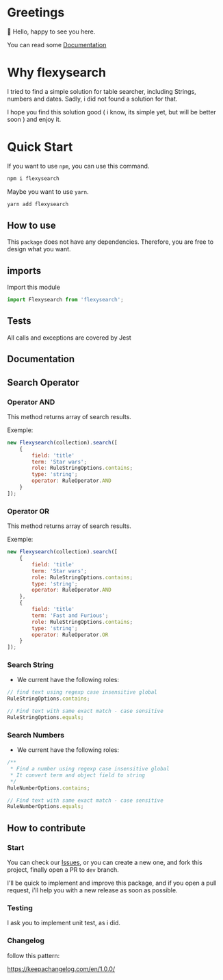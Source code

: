 # Greetings

:wave: Hello, happy to see you here.

You can read some <a href="https://alexcastrodev.github.io/castroclock-documentation/#/">Documentation</a>

# Why flexysearch

I tried to find a simple solution for table searcher, including Strings, numbers and dates. Sadly, i did not found a solution for that.

I hope you find this solution good ( i know, its simple yet, but will be better soon ) and enjoy it.

# Quick Start

If you want to use `npm`, you can use this command.

```bash
npm i flexysearch
```

Maybe you want to use `yarn`.

```bash
yarn add flexysearch
```

## How to use

This `package` does not have any dependencies. Therefore, you are free to design what you want.

## imports

Import this module

```javascript
import Flexysearch from 'flexysearch';
```

## Tests

All calls and exceptions are covered by Jest

## Documentation

## Search Operator

### Operator AND

This method returns array of search results.

Exemple:

```javascript
new Flexysearch(collection).search([
    {
        field: 'title'
        term: 'Star wars';
        role: RuleStringOptions.contains;
        type: 'string';
        operator: RuleOperator.AND
    }
]);
```

### Operator OR

This method returns array of search results.

Exemple:

```javascript
new Flexysearch(collection).search([
    {
        field: 'title'
        term: 'Star wars';
        role: RuleStringOptions.contains;
        type: 'string';
        operator: RuleOperator.AND
    },
    {
        field: 'title'
        term: 'Fast and Furious';
        role: RuleStringOptions.contains;
        type: 'string';
        operator: RuleOperator.OR
    }
]);
```

### Search String

- We current have the following roles:

```javascript
// find text using regexp case insensitive global
RuleStringOptions.contains;
```

```javascript
// Find text with same exact match - case sensitive
RuleStringOptions.equals;
```

### Search Numbers

- We current have the following roles:

```javascript
/**
 * Find a number using regexp case insensitive global
 * It convert term and object field to string
 */
RuleNumberOptions.contains;
```

```javascript
// Find text with same exact match - case sensitive
RuleNumberOptions.equals;
```

## How to contribute

### Start

You can check our <a href="https://github.com/AlexcastroDev/flexysearch/issues">Issues</a>, or you can create a new one, and fork this project, finally open a PR to `dev` branch.

I'll be quick to implement and improve this package, and if you open a pull request, i'll help you with a new release as soon as possible.

### Testing

I ask you to implement unit test, as i did.

### Changelog

follow this pattern:

https://keepachangelog.com/en/1.0.0/
